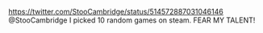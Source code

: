 https://twitter.com/StooCambridge/status/514572887031046146 @StooCambridge I picked 10 random games on steam. FEAR MY TALENT!